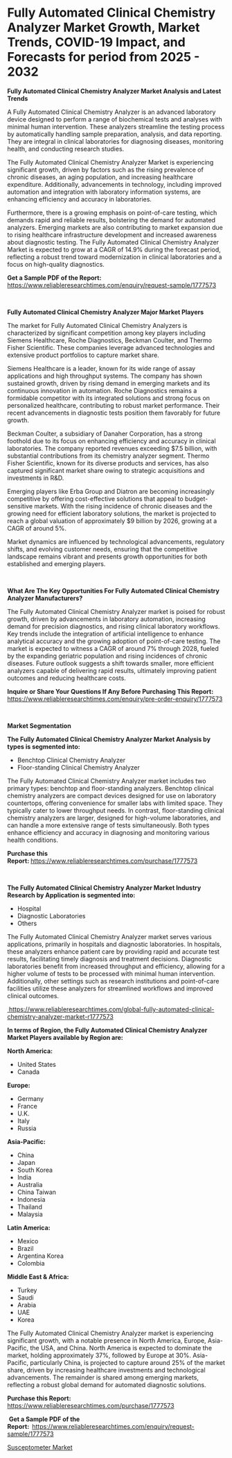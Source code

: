 <p><h1>Fully Automated Clinical Chemistry Analyzer Market Growth, Market Trends, COVID-19 Impact, and Forecasts for period from 2025 - 2032</h1></p><p><strong>Fully Automated Clinical Chemistry Analyzer Market Analysis and Latest Trends</strong></p>
<p><p>A Fully Automated Clinical Chemistry Analyzer is an advanced laboratory device designed to perform a range of biochemical tests and analyses with minimal human intervention. These analyzers streamline the testing process by automatically handling sample preparation, analysis, and data reporting. They are integral in clinical laboratories for diagnosing diseases, monitoring health, and conducting research studies.</p><p>The Fully Automated Clinical Chemistry Analyzer Market is experiencing significant growth, driven by factors such as the rising prevalence of chronic diseases, an aging population, and increasing healthcare expenditure. Additionally, advancements in technology, including improved automation and integration with laboratory information systems, are enhancing efficiency and accuracy in laboratories.</p><p>Furthermore, there is a growing emphasis on point-of-care testing, which demands rapid and reliable results, bolstering the demand for automated analyzers. Emerging markets are also contributing to market expansion due to rising healthcare infrastructure development and increased awareness about diagnostic testing. The Fully Automated Clinical Chemistry Analyzer Market is expected to grow at a CAGR of 14.9% during the forecast period, reflecting a robust trend toward modernization in clinical laboratories and a focus on high-quality diagnostics.</p></p>
<p><strong>Get a Sample PDF of the Report:&nbsp;</strong> <a href="https://www.reliableresearchtimes.com/enquiry/request-sample/1777573?utm_campaign=1950&utm_medium=2&utm_source=Github&utm_content=ia&utm_term=03032025&utm_id=fully-automated-clinical-chemistry-analyzer">https://www.reliableresearchtimes.com/enquiry/request-sample/1777573</a></p>
<p>&nbsp;</p>
<p><strong>Fully Automated Clinical Chemistry Analyzer Major Market Players</strong></p>
<p><p>The market for Fully Automated Clinical Chemistry Analyzers is characterized by significant competition among key players including Siemens Healthcare, Roche Diagnostics, Beckman Coulter, and Thermo Fisher Scientific. These companies leverage advanced technologies and extensive product portfolios to capture market share.</p><p>Siemens Healthcare is a leader, known for its wide range of assay applications and high throughput systems. The company has shown sustained growth, driven by rising demand in emerging markets and its continuous innovation in automation. Roche Diagnostics remains a formidable competitor with its integrated solutions and strong focus on personalized healthcare, contributing to robust market performance. Their recent advancements in diagnostic tests position them favorably for future growth.</p><p>Beckman Coulter, a subsidiary of Danaher Corporation, has a strong foothold due to its focus on enhancing efficiency and accuracy in clinical laboratories. The company reported revenues exceeding $7.5 billion, with substantial contributions from its chemistry analyzer segment. Thermo Fisher Scientific, known for its diverse products and services, has also captured significant market share owing to strategic acquisitions and investments in R&D.</p><p>Emerging players like Erba Group and Diatron are becoming increasingly competitive by offering cost-effective solutions that appeal to budget-sensitive markets. With the rising incidence of chronic diseases and the growing need for efficient laboratory solutions, the market is projected to reach a global valuation of approximately $9 billion by 2026, growing at a CAGR of around 5%.</p><p>Market dynamics are influenced by technological advancements, regulatory shifts, and evolving customer needs, ensuring that the competitive landscape remains vibrant and presents growth opportunities for both established and emerging players.</p></p>
<p>&nbsp;</p>
<p><strong>What Are The Key Opportunities For Fully Automated Clinical Chemistry Analyzer Manufacturers?</strong></p>
<p><p>The Fully Automated Clinical Chemistry Analyzer market is poised for robust growth, driven by advancements in laboratory automation, increasing demand for precision diagnostics, and rising clinical laboratory workflows. Key trends include the integration of artificial intelligence to enhance analytical accuracy and the growing adoption of point-of-care testing. The market is expected to witness a CAGR of around 7% through 2028, fueled by the expanding geriatric population and rising incidences of chronic diseases. Future outlook suggests a shift towards smaller, more efficient analyzers capable of delivering rapid results, ultimately improving patient outcomes and reducing healthcare costs.</p></p>
<p><strong>Inquire or Share Your Questions If Any Before Purchasing This Report:</strong> <a href="https://www.reliableresearchtimes.com/enquiry/pre-order-enquiry/1777573?utm_campaign=1950&utm_medium=2&utm_source=Github&utm_content=ia&utm_term=03032025&utm_id=fully-automated-clinical-chemistry-analyzer">https://www.reliableresearchtimes.com/enquiry/pre-order-enquiry/1777573</a></p>
<p>&nbsp;</p>
<p><strong>Market Segmentation</strong></p>
<p><strong>The Fully Automated Clinical Chemistry Analyzer Market Analysis by types is segmented into:</strong></p>
<p><ul><li>Benchtop Clinical Chemistry Analyzer</li><li>Floor-standing Clinical Chemistry Analyzer</li></ul></p>
<p><p>The Fully Automated Clinical Chemistry Analyzer market includes two primary types: benchtop and floor-standing analyzers. Benchtop clinical chemistry analyzers are compact devices designed for use on laboratory countertops, offering convenience for smaller labs with limited space. They typically cater to lower throughput needs. In contrast, floor-standing clinical chemistry analyzers are larger, designed for high-volume laboratories, and can handle a more extensive range of tests simultaneously. Both types enhance efficiency and accuracy in diagnosing and monitoring various health conditions.</p></p>
<p><strong>Purchase this Report:&nbsp;</strong><a href="https://www.reliableresearchtimes.com/purchase/1777573?utm_campaign=1950&utm_medium=2&utm_source=Github&utm_content=ia&utm_term=03032025&utm_id=fully-automated-clinical-chemistry-analyzer">https://www.reliableresearchtimes.com/purchase/1777573</a></p>
<p>&nbsp;</p>
<p><strong>The Fully Automated Clinical Chemistry Analyzer Market Industry Research by Application is segmented into:</strong></p>
<p><ul><li>Hospital</li><li>Diagnostic Laboratories</li><li>Others</li></ul></p>
<p><p>The Fully Automated Clinical Chemistry Analyzer market serves various applications, primarily in hospitals and diagnostic laboratories. In hospitals, these analyzers enhance patient care by providing rapid and accurate test results, facilitating timely diagnosis and treatment decisions. Diagnostic laboratories benefit from increased throughput and efficiency, allowing for a higher volume of tests to be processed with minimal human intervention. Additionally, other settings such as research institutions and point-of-care facilities utilize these analyzers for streamlined workflows and improved clinical outcomes.</p></p>
<p><a href="https://www.reliableresearchtimes.com/global-fully-automated-clinical-chemistry-analyzer-market-r1777573?utm_campaign=1950&utm_medium=2&utm_source=Github&utm_content=ia&utm_term=03032025&utm_id=fully-automated-clinical-chemistry-analyzer">&nbsp;https://www.reliableresearchtimes.com/global-fully-automated-clinical-chemistry-analyzer-market-r1777573</a></p>
<p><strong>In terms of Region, the Fully Automated Clinical Chemistry Analyzer Market Players available by Region are:</strong></p>
<p>
    <p> <strong> North America: </strong>
        <ul>
            <li>United States</li>
            <li>Canada</li>
        </ul>
        </p> 
    <p> <strong> Europe: </strong>
        <ul>
            <li>Germany</li>
            <li>France</li>
            <li>U.K.</li>
            <li>Italy</li>
            <li>Russia</li>
        </ul>
        </p> 
    <p> <strong> Asia-Pacific: </strong>
        <ul>
            <li>China</li>
            <li>Japan</li>
            <li>South Korea</li>
            <li>India</li>
            <li>Australia</li>
            <li>China Taiwan</li>
            <li>Indonesia</li>
            <li>Thailand</li>
            <li>Malaysia</li>
        </ul>
        </p> 
    <p> <strong> Latin America: </strong>
        <ul>
            <li>Mexico</li>
            <li>Brazil</li>
            <li>Argentina Korea</li>
            <li>Colombia</li>
        </ul>
        </p> 
    <p> <strong> Middle East & Africa: </strong>
        <ul>
            <li>Turkey</li>
            <li>Saudi</li>
            <li>Arabia</li>
            <li>UAE</li>
            <li>Korea</li>
        </ul>
    </p>
    </p>
<p><p>The Fully Automated Clinical Chemistry Analyzer market is experiencing significant growth, with a notable presence in North America, Europe, Asia-Pacific, the USA, and China. North America is expected to dominate the market, holding approximately 37%, followed by Europe at 30%. Asia-Pacific, particularly China, is projected to capture around 25% of the market share, driven by increasing healthcare investments and technological advancements. The remainder is shared among emerging markets, reflecting a robust global demand for automated diagnostic solutions.</p></p>
<p><strong>Purchase this Report: </strong><a href="https://www.reliableresearchtimes.com/purchase/1777573?utm_campaign=1950&utm_medium=2&utm_source=Github&utm_content=ia&utm_term=03032025&utm_id=fully-automated-clinical-chemistry-analyzer">https://www.reliableresearchtimes.com/purchase/1777573</a></p>
<p>&nbsp;<strong>Get a Sample PDF of the Report:&nbsp;&nbsp;</strong><a href="https://www.reliableresearchtimes.com/enquiry/request-sample/1777573?utm_campaign=1950&utm_medium=2&utm_source=Github&utm_content=ia&utm_term=03032025&utm_id=fully-automated-clinical-chemistry-analyzer">https://www.reliableresearchtimes.com/enquiry/request-sample/1777573</a></p>
<p><strong></strong></p>
<p><p><a href="https://github.com/godutetraeva/Market-Research-Report-List-1/blob/main/susceptometer-market.md?utm_campaign=1950&utm_medium=2&utm_source=Github&utm_content=ia&utm_term=03032025&utm_id=fully-automated-clinical-chemistry-analyzer">Susceptometer Market</a></p></p>